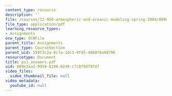 ```yaml
---
content_type: resource
description: ''
file: /courses/12-950-atmospheric-and-oceanic-modeling-spring-2004/809e3aa2995981968249c7c0f9df97d7_ps1_answers.pdf
file_type: application/pdf
learning_resource_types:
- Assignments
ocw_type: OCWFile
parent_title: Assignments
parent_type: CourseSection
parent_uid: 559f3c2a-8c7a-1dc3-9fd5-4680f0a88796
resourcetype: Document
title: ps1_answers.pdf
uid: 809e3aa2-9959-8196-8249-c7c0f9df97d7
video_files:
  video_thumbnail_file: null
video_metadata:
  youtube_id: null
---
```

